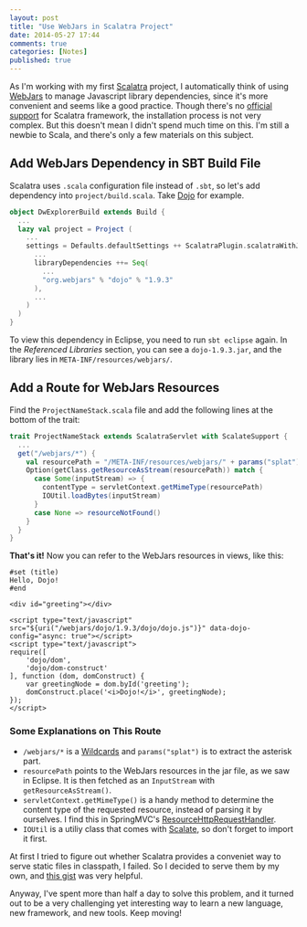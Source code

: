 ```yaml
---
layout: post
title: "Use WebJars in Scalatra Project"
date: 2014-05-27 17:44
comments: true
categories: [Notes]
published: true
---
```


As I'm working with my first [Scalatra](http://www.scalatra.org/) project, I automatically think of using [WebJars](http://www.webjars.org/) to manage Javascript library dependencies, since it's more convenient and seems like a good practice. Though there's no [official support](http://www.webjars.org/documentation) for Scalatra framework, the installation process is not very complex. But this doesn't mean I didn't spend much time on this. I'm still a newbie to Scala, and there's only a few materials on this subject.

## Add WebJars Dependency in SBT Build File

Scalatra uses `.scala` configuration file instead of `.sbt`, so let's add dependency into `project/build.scala`. Take [Dojo](http://dojotoolkit.org/) for example.

```scala
object DwExplorerBuild extends Build {
  ...
  lazy val project = Project (
    ...
    settings = Defaults.defaultSettings ++ ScalatraPlugin.scalatraWithJRebel ++ scalateSettings ++ Seq(
      ...
      libraryDependencies ++= Seq(
        ...
        "org.webjars" % "dojo" % "1.9.3"
      ),
      ...
    )
  )
}
```

To view this dependency in Eclipse, you need to run `sbt eclipse` again. In the *Referenced Libraries* section, you can see a `dojo-1.9.3.jar`, and the library lies in `META-INF/resources/webjars/`.

<!-- more -->

## Add a Route for WebJars Resources

Find the `ProjectNameStack.scala` file and add the following lines at the bottom of the trait:

```scala
trait ProjectNameStack extends ScalatraServlet with ScalateSupport {
  ...
  get("/webjars/*") {
    val resourcePath = "/META-INF/resources/webjars/" + params("splat")
    Option(getClass.getResourceAsStream(resourcePath)) match {
      case Some(inputStream) => {
        contentType = servletContext.getMimeType(resourcePath)
        IOUtil.loadBytes(inputStream)
      }
      case None => resourceNotFound()
    }
  }
}
```

**That's it!** Now you can refer to the WebJars resources in views, like this:

```ssp
#set (title)
Hello, Dojo!
#end

<div id="greeting"></div>

<script type="text/javascript" src="${uri("/webjars/dojo/1.9.3/dojo/dojo.js")}" data-dojo-config="async: true"></script>
<script type="text/javascript">
require([
    'dojo/dom',
    'dojo/dom-construct'
], function (dom, domConstruct) {
    var greetingNode = dom.byId('greeting');
    domConstruct.place('<i>Dojo!</i>', greetingNode);
});
</script>
```

### Some Explanations on This Route

* `/webjars/*` is a [Wildcards](http://www.scalatra.org/2.2/guides/http/routes.html#toc_233) and `params("splat")` is to extract the asterisk part.
* `resourcePath` points to the WebJars resources in the jar file, as we saw in Eclipse. It is then fetched as an `InputStream` with `getResourceAsStream()`.
* `servletContext.getMimeType()` is a handy method to determine the content type of the requested resource, instead of parsing it by ourselves. I find this in SpringMVC's [ResourceHttpRequestHandler][1].
* `IOUtil` is a utiliy class that comes with [Scalate](http://scalate.fusesource.org/), so don't forget to import it first.

At first I tried to figure out whether Scalatra provides a conveniet way to serve static files in classpath, I failed. So I decided to serve them by my own, and [this gist][2] was very helpful.

Anyway, I've spent more than half a day to solve this problem, and it turned out to be a very challenging yet interesting way to learn a new language, new framework, and new tools. Keep moving!

[1]: http://grepcode.com/file/repo1.maven.org/maven2/org.springframework/spring-webmvc/3.2.7.RELEASE/org/springframework/web/servlet/resource/ResourceHttpRequestHandler.java#ResourceHttpRequestHandler.handleRequest%28javax.servlet.http.HttpServletRequest%2Cjavax.servlet.http.HttpServletResponse%29
[2]: https://gist.github.com/laurilehmijoki/4483113
